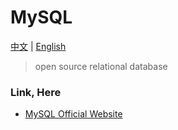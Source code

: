 # MySQL

[中文](./mysql.md) | [English](./mysql-en.md)

> open source relational database

### Link, Here

  - [MySQL Official Website](https://www.mysql.com)